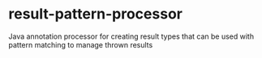 # result-pattern-processor
Java annotation processor for creating result types that can be used with pattern matching to manage thrown results
